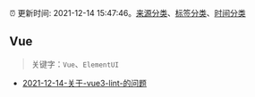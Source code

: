 :alarm_clock: 更新时间: 2021-12-14 15:47:46。[来源分类](../README.md)、[标签分类](../TAGS.md)、[时间分类](../TIMELINE.md)

## Vue


> 关键字：`Vue`、`ElementUI`



- [2021-12-14-关于-vue3-lint-的问题](https://www.v2ex.com/t/822222) 